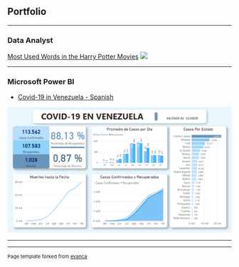 ## Portfolio

---

### Data Analyst

[Most Used Words in the Harry Potter Movies](/notebooks/muw_hp_movies.html)
<img src="images/dummy_thumbnail.jpg?raw=true"/>


---

### Microsoft Power BI

- [Covid-19 in Venezuela - Spanish](/images/Covid-19_en_venezuela.png)
<img src="images/Covid-19_en_venezuela.png?raw=true"/>

---




---
<p style="font-size:11px">Page template forked from <a href="https://github.com/evanca/quick-portfolio">evanca</a></p>
<!-- Remove above link if you don't want to attibute -->

